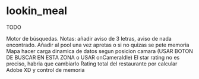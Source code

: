 # lookin_meal

TODO

Motor de búsquedas. Notas: añadir aviso de 3 letras, aviso de nada encontrado. Añadir al pool una vez apretas o si no quizas se pete memoria
Mapa hacer carga dinamica de datos segun posicion camara (USAR BOTON DE BUSCAR EN ESTA ZONA o USAR onCameraIdle)
El star rating no es preciso, habria que cambiarlo
Rating total del restaurante por calcular
Adobe XD y control de memoria

 
